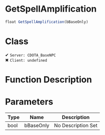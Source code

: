 # GetSpellAmplification
```js	
float GetSpellAmplification(bBaseOnly)
```
# Class
✔ `Server: CDOTA_BaseNPC`  
✖ `Client: undefined`  

# Function Description

# Parameters
Type|Name|Description
--|--|--
bool|bBaseOnly|No Description Set
